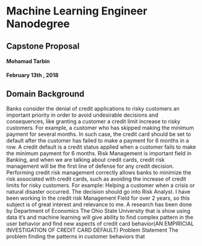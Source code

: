 # Machine Learning Engineer Nanodegree
## Capstone Proposal
#### Mohamad Tarbin
#### February 13th , 2018


## Domain Background
Banks consider the denial of credit applications to risky customers an important priority
in order to avoid undesirable decisions and consequences, like granting a customer a
credit limit increase to risky customers. For example, a customer who has skipped
making the minimum payment for several months. In such case, the credit card should
be set to default after the customer has failed to make a payment for 6 months in a row.
A credit default is a credit status applied when a customer fails to make the minimum
payment for 6 months.
Risk Management is important field in Banking, and when we are talking about credit
cards, credit risk management will be the first line of defense for any credit decision.
Performing credit risk management correctly allows banks to minimize the risk
associated with credit cards, such as avoiding the increase of credit limits for risky
customers. For example: Helping a customer when a crisis or natural disaster occurred.
The decision should go into Risk Analyst. I have been working In the credit risk
Management Field for over 2 years, so this subject is of great interest and relevance to
me.
A research has been done by Department of Economics The Ohio State University that
is show using data it’s and machine learning will give ability to find complex pattern in
the user behavior and find new aspects of credit card behavior(AN EMPIRICIAL
INVESTIGATION OF CREDIT CARD DEFAULT)
Problem Statement
The problem finding the patterns in customer behaviors that
